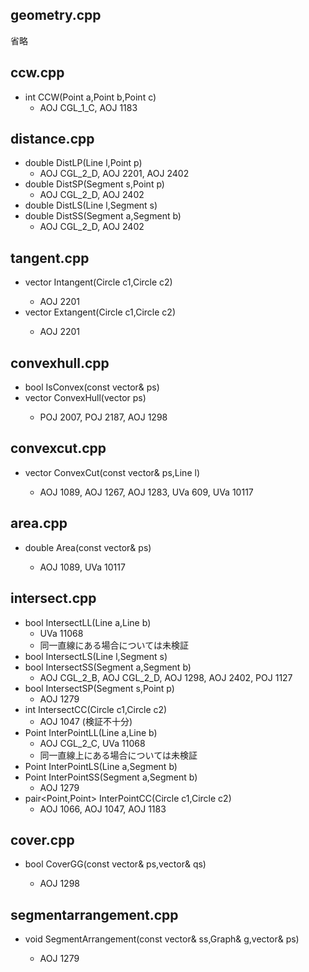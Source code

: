 ## geometry.cpp
  省略

## ccw.cpp
+ int CCW(Point a,Point b,Point c)
  - AOJ CGL_1_C, AOJ 1183

## distance.cpp
+ double DistLP(Line l,Point p)
  - AOJ CGL_2_D, AOJ 2201, AOJ 2402
+ double DistSP(Segment s,Point p)
  - AOJ CGL_2_D, AOJ 2402
+ double DistLS(Line l,Segment s)
+ double DistSS(Segment a,Segment b)
  - AOJ CGL_2_D, AOJ 2402

## tangent.cpp
+ vector<Line> Intangent(Circle c1,Circle c2)
  - AOJ 2201
+ vector<Line> Extangent(Circle c1,Circle c2)
  - AOJ 2201

## convexhull.cpp
+ bool IsConvex(const vector<Point>& ps)
+ vector<Point> ConvexHull(vector<Point> ps)
  - POJ 2007, POJ 2187, AOJ 1298

## convexcut.cpp
+ vector<Point> ConvexCut(const vector<Point>& ps,Line l)
  - AOJ 1089, AOJ 1267, AOJ 1283, UVa 609, UVa 10117

## area.cpp
+ double Area(const vector<Point>& ps)
  - AOJ 1089, UVa 10117

## intersect.cpp
+ bool IntersectLL(Line a,Line b)
  - UVa 11068
  - 同一直線にある場合については未検証
+ bool IntersectLS(Line l,Segment s)
+ bool IntersectSS(Segment a,Segment b)
  - AOJ CGL_2_B, AOJ CGL_2_D, AOJ 1298, AOJ 2402, POJ 1127
+ bool IntersectSP(Segment s,Point p)
  - AOJ 1279
+ int IntersectCC(Circle c1,Circle c2)
  - AOJ 1047 (検証不十分)
+ Point InterPointLL(Line a,Line b)
  - AOJ CGL_2_C, UVa 11068
  - 同一直線上にある場合については未検証
+ Point InterPointLS(Line a,Segment b)
+ Point InterPointSS(Segment a,Segment b)
  - AOJ 1279
+ pair<Point,Point> InterPointCC(Circle c1,Circle c2)
  - AOJ 1066, AOJ 1047, AOJ 1183

## cover.cpp
+ bool CoverGG(const vector<Point>& ps,vector<Point>& qs)
  - AOJ 1298

## segmentarrangement.cpp
+ void SegmentArrangement(const vector<Segment>& ss,Graph& g,vector<Point>& ps)
  - AOJ 1279

